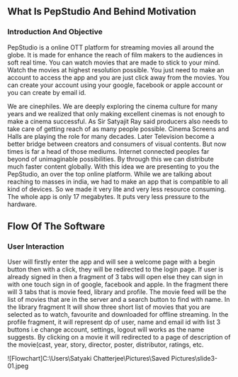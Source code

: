 ## What Is PepStudio And Behind Motivation
### Introduction And Objective
PepStudio is a online OTT platform for streaming movies all around the globe. It is made for enhance the reach of film makers to the audiences in soft real time. You can watch movies that are made to stick to your mind. Watch the movies at highest resolution possible. You just need to make an account to access the app and you are just click away from the movies. You can create your account using your google, facebook or apple account or you can create by email id.

We are cinephiles. We are deeply exploring the cinema culture for many years and we realized that only making excellent cinemas is not enough to make a cinema successful. As Sir Satyajit Ray said producers also needs to take care of getting reach of as many people possible. Cinema Screens and Halls are playing the role for many decades. Later Television become a better bridge between creators and consumers of visual contents. But now times is far a head of those mediums. Internet connected peoples far beyond of unimaginable possibilities. By through this we can distribute much faster content globally. With this idea we are presenting to you the PepStudio, an over the top online platform. While we are talking about reaching to masses in india, we had to make an app that is compatible to all kind of devices. So we made it very lite and very less resource consuming. The whole app is only 17 megabytes. It puts very less pressure to the hardware.
## Flow Of The Software
### User Interaction
User will firstly enter the app and will see a welcome page with a begin button then with a click, they will be redirected to the login page. If user is already signed in then a fragment of 3 tabs will open else they can sign in with one touch sign in of google, facebook and apple. In the fragment there will 3 tabs that is movie feed, library and profile. The movie feed will be the list of movies that are in the server and a search button to find with name. In the library fragment It will show three short list of movies that you are selected as to watch, favourite and downloaded for offline streaming. In the profile fragment, it will represent dp of user, name and email id with list 3 buttons i.e change account, settings, logout will works as the name suggests. By clicking on a movie it will redirected to a page of description of the movie(cast, year, story, director, poster, distributor, ratings, etc.

![Flowchart]C:\Users\Satyaki Chatterjee\Pictures\Saved Pictures\slide3-01.jpeg

